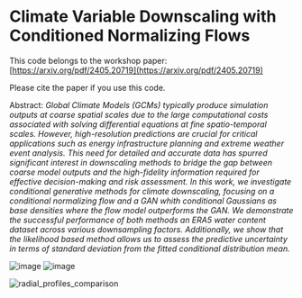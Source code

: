 # Climate Variable Downscaling with Conditioned Normalizing Flows

This code belongs to the workshop paper: 
[https://arxiv.org/pdf/2405.20719](https://arxiv.org/pdf/2405.20719)


Please cite the paper if you use this code.

Abstract: *Global Climate Models (GCMs) typically produce simulation outputs at coarse spatial scales due to the large computational costs associated with solving differential equations at fine spatio-temporal scales. However, high-resolution predictions are crucial for critical applications such as energy infrastructure planning and extreme weather event analysis. This need for detailed and accurate data has spurred significant interest in downscaling methods to bridge the gap between coarse model outputs and the high-fidelity information required for effective decision-making and risk assessment. In this work, we investigate conditional generative methods for climate downscaling, focusing on a conditional normalizing flow and a GAN whith conditional Gaussians as base densities where the flow model outperforms the GAN. We demonstrate the successful performance of both methods an ERA5 water content dataset across various downsampling factors. Additionally, we show that the likelihood based method allows us to assess the predictive uncertainty in terms of standard deviation from the fitted conditional distribution mean.*


![image](https://github.com/user-attachments/assets/5dab344b-6082-4758-b47a-968e3aa30105)
![image](https://github.com/user-attachments/assets/340a5b15-7f92-4e82-8515-0bcfa57e3b95)

![radial_profiles_comparison](https://github.com/user-attachments/assets/cdf658ce-ca54-4890-a9bb-e493aabd4ea6)
